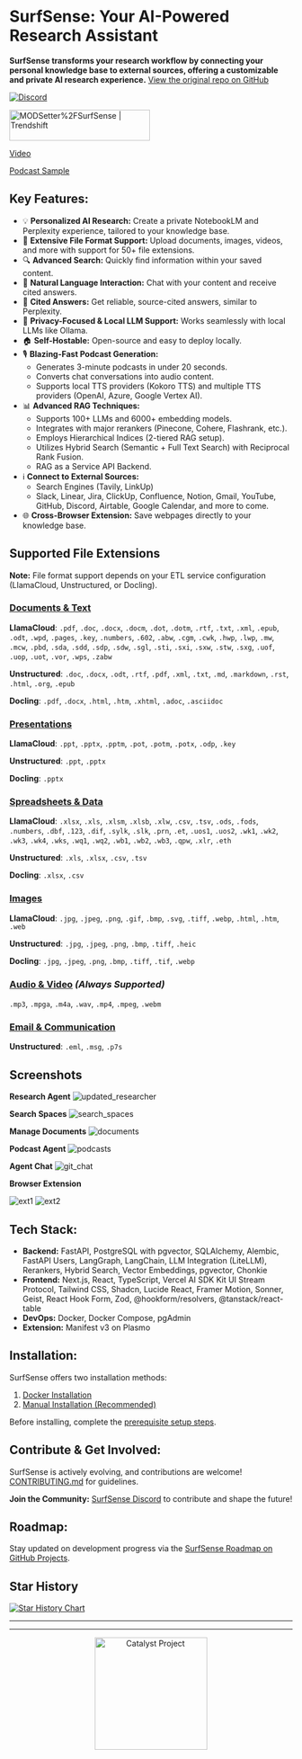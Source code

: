 # SurfSense: Your AI-Powered Research Assistant

**SurfSense transforms your research workflow by connecting your personal knowledge base to external sources, offering a customizable and private AI research experience.**  [View the original repo on GitHub](https://github.com/MODSetter/SurfSense)

[<img src="https://img.shields.io/discord/1359368468260192417" alt="Discord">](https://discord.gg/ejRNvftDp9)

[<img src="https://trendshift.io/api/badge/repositories/13606" alt="MODSetter%2FSurfSense | Trendshift" style="width: 250px; height: 55px;" width="250" height="55"/>](https://trendshift.io/repositories/13606)

[Video](https://github.com/user-attachments/assets/d9221908-e0de-4b2f-ac3a-691cf4b202da)

[Podcast Sample](https://github.com/user-attachments/assets/a0a16566-6967-4374-ac51-9b3e07fbecd7)

## Key Features:

*   💡 **Personalized AI Research:** Create a private NotebookLM and Perplexity experience, tailored to your knowledge base.
*   📁 **Extensive File Format Support:** Upload documents, images, videos, and more with support for 50+ file extensions.
*   🔍 **Advanced Search:** Quickly find information within your saved content.
*   💬 **Natural Language Interaction:** Chat with your content and receive cited answers.
*   📄 **Cited Answers:** Get reliable, source-cited answers, similar to Perplexity.
*   🔔 **Privacy-Focused & Local LLM Support:** Works seamlessly with local LLMs like Ollama.
*   🏠 **Self-Hostable:** Open-source and easy to deploy locally.
*   🎙️ **Blazing-Fast Podcast Generation:**
    *   Generates 3-minute podcasts in under 20 seconds.
    *   Converts chat conversations into audio content.
    *   Supports local TTS providers (Kokoro TTS) and multiple TTS providers (OpenAI, Azure, Google Vertex AI).
*   📊 **Advanced RAG Techniques:**
    *   Supports 100+ LLMs and 6000+ embedding models.
    *   Integrates with major rerankers (Pinecone, Cohere, Flashrank, etc.).
    *   Employs Hierarchical Indices (2-tiered RAG setup).
    *   Utilizes Hybrid Search (Semantic + Full Text Search) with Reciprocal Rank Fusion.
    *   RAG as a Service API Backend.
*   ℹ️ **Connect to External Sources:**
    *   Search Engines (Tavily, LinkUp)
    *   Slack, Linear, Jira, ClickUp, Confluence, Notion, Gmail, YouTube, GitHub, Discord, Airtable, Google Calendar, and more to come.
*   🌐 **Cross-Browser Extension:** Save webpages directly to your knowledge base.

## Supported File Extensions

**Note:** File format support depends on your ETL service configuration (LlamaCloud, Unstructured, or Docling).

### [Documents & Text](https://www.surfsense.net/docs/file-formats)
**LlamaCloud**: `.pdf`, `.doc`, `.docx`, `.docm`, `.dot`, `.dotm`, `.rtf`, `.txt`, `.xml`, `.epub`, `.odt`, `.wpd`, `.pages`, `.key`, `.numbers`, `.602`, `.abw`, `.cgm`, `.cwk`, `.hwp`, `.lwp`, `.mw`, `.mcw`, `.pbd`, `.sda`, `.sdd`, `.sdp`, `.sdw`, `.sgl`, `.sti`, `.sxi`, `.sxw`, `.stw`, `.sxg`, `.uof`, `.uop`, `.uot`, `.vor`, `.wps`, `.zabw`

**Unstructured**: `.doc`, `.docx`, `.odt`, `.rtf`, `.pdf`, `.xml`, `.txt`, `.md`, `.markdown`, `.rst`, `.html`, `.org`, `.epub`

**Docling**: `.pdf`, `.docx`, `.html`, `.htm`, `.xhtml`, `.adoc`, `.asciidoc`

### [Presentations](https://www.surfsense.net/docs/file-formats)
**LlamaCloud**: `.ppt`, `.pptx`, `.pptm`, `.pot`, `.potm`, `.potx`, `.odp`, `.key`

**Unstructured**: `.ppt`, `.pptx`

**Docling**: `.pptx`

### [Spreadsheets & Data](https://www.surfsense.net/docs/file-formats)
**LlamaCloud**: `.xlsx`, `.xls`, `.xlsm`, `.xlsb`, `.xlw`, `.csv`, `.tsv`, `.ods`, `.fods`, `.numbers`, `.dbf`, `.123`, `.dif`, `.sylk`, `.slk`, `.prn`, `.et`, `.uos1`, `.uos2`, `.wk1`, `.wk2`, `.wk3`, `.wk4`, `.wks`, `.wq1`, `.wq2`, `.wb1`, `.wb2`, `.wb3`, `.qpw`, `.xlr`, `.eth`

**Unstructured**: `.xls`, `.xlsx`, `.csv`, `.tsv`

**Docling**: `.xlsx`, `.csv`

### [Images](https://www.surfsense.net/docs/file-formats)
**LlamaCloud**: `.jpg`, `.jpeg`, `.png`, `.gif`, `.bmp`, `.svg`, `.tiff`, `.webp`, `.html`, `.htm`, `.web`

**Unstructured**: `.jpg`, `.jpeg`, `.png`, `.bmp`, `.tiff`, `.heic`

**Docling**: `.jpg`, `.jpeg`, `.png`, `.bmp`, `.tiff`, `.tif`, `.webp`

### [Audio & Video](https://www.surfsense.net/docs/file-formats) *(Always Supported)*
`.mp3`, `.mpga`, `.m4a`, `.wav`, `.mp4`, `.mpeg`, `.webm`

### [Email & Communication](https://www.surfsense.net/docs/file-formats)
**Unstructured**: `.eml`, `.msg`, `.p7s`

## Screenshots

**Research Agent** 
![updated_researcher](https://github.com/user-attachments/assets/e22c5d86-f511-4c72-8c50-feba0c1561b4)

**Search Spaces** 
![search_spaces](https://github.com/user-attachments/assets/e254c38c-f937-44b6-9e9d-770db583d099)

**Manage Documents** 
![documents](https://github.com/user-attachments/assets/7001e306-eb06-4009-89c6-8fadfdc3fc4d)

**Podcast Agent** 
![podcasts](https://github.com/user-attachments/assets/6cb82ffd-9e14-4172-bc79-67faf34c4c1c)

**Agent Chat** 
![git_chat](https://github.com/user-attachments/assets/bb352d52-1c6d-4020-926b-722d0b98b491)

**Browser Extension**

![ext1](https://github.com/user-attachments/assets/1f042b7a-6349-422b-94fb-d40d0df16c40)
![ext2](https://github.com/user-attachments/assets/a9b9f1aa-2677-404d-b0a0-c1b2dddf24a7)

## Tech Stack:

*   **Backend:** FastAPI, PostgreSQL with pgvector, SQLAlchemy, Alembic, FastAPI Users, LangGraph, LangChain, LLM Integration (LiteLLM), Rerankers, Hybrid Search, Vector Embeddings, pgvector, Chonkie
*   **Frontend:** Next.js, React, TypeScript, Vercel AI SDK Kit UI Stream Protocol, Tailwind CSS, Shadcn, Lucide React, Framer Motion, Sonner, Geist, React Hook Form, Zod, @hookform/resolvers, @tanstack/react-table
*   **DevOps:** Docker, Docker Compose, pgAdmin
*   **Extension:** Manifest v3 on Plasmo

## Installation:

SurfSense offers two installation methods:

1.  [Docker Installation](https://www.surfsense.net/docs/docker-installation)
2.  [Manual Installation (Recommended)](https://www.surfsense.net/docs/manual-installation)

Before installing, complete the [prerequisite setup steps](https://www.surfsense.net/docs/).

## Contribute & Get Involved:

SurfSense is actively evolving, and contributions are welcome! [CONTRIBUTING.md](CONTRIBUTING.md) for guidelines.

**Join the Community:**  [SurfSense Discord](https://discord.gg/ejRNvftDp9) to contribute and shape the future!

## Roadmap:

Stay updated on development progress via the [SurfSense Roadmap on GitHub Projects](https://github.com/users/MODSetter/projects/2).

## Star History

<a href="https://www.star-history.com/#MODSetter/SurfSense&Date">
 <picture>
   <source media="(prefers-color-scheme: dark)" srcset="https://api.star-history.com/svg?repos=MODSetter/SurfSense&type=Date&theme=dark" />
   <source media="(prefers-color-scheme: light)" srcset="https://api.star-history.com/svg?repos=MODSetter/SurfSense&type=Date" />
   <img alt="Star History Chart" src="https://api.star-history.com/svg?repos=MODSetter/SurfSense&type=Date" />
 </picture>
</a>

---
---
<p align="center">
    <img 
      src="https://github.com/user-attachments/assets/329c9bc2-6005-4aed-a629-700b5ae296b4" 
      alt="Catalyst Project" 
      width="200"
    />
</p>